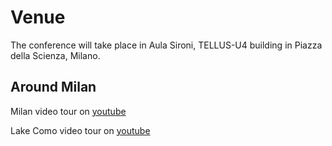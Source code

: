 # Venue

The conference will take place in Aula Sironi, TELLUS-U4 building in Piazza della Scienza, Milano.


## Around Milan

Milan video tour on [youtube](https://youtu.be/sMu913a_dls)

Lake Como video tour on [youtube](https://youtu.be/ISMpqKc9sJ0)

